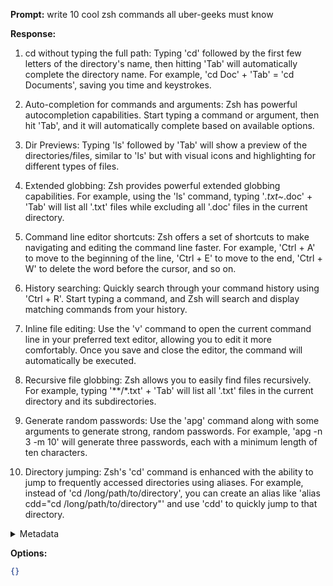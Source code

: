 **Prompt:**
write 10 cool zsh commands all uber-geeks must know

**Response:**
1. cd without typing the full path: Typing 'cd' followed by the first few letters of the directory's name, then hitting 'Tab' will automatically complete the directory name. For example, 'cd Doc' + 'Tab' = 'cd Documents', saving you time and keystrokes.

2. Auto-completion for commands and arguments: Zsh has powerful autocompletion capabilities. Start typing a command or argument, then hit 'Tab', and it will automatically complete based on available options.

3. Dir Previews: Typing 'ls' followed by 'Tab' will show a preview of the directories/files, similar to 'ls' but with visual icons and highlighting for different types of files.

4. Extended globbing: Zsh provides powerful extended globbing capabilities. For example, using the 'ls' command, typing '*.txt~*.doc' + 'Tab' will list all '.txt' files while excluding all '.doc' files in the current directory.

5. Command line editor shortcuts: Zsh offers a set of shortcuts to make navigating and editing the command line faster. For example, 'Ctrl + A' to move to the beginning of the line, 'Ctrl + E' to move to the end, 'Ctrl + W' to delete the word before the cursor, and so on.

6. History searching: Quickly search through your command history using 'Ctrl + R'. Start typing a command, and Zsh will search and display matching commands from your history.

7. Inline file editing: Use the 'v' command to open the current command line in your preferred text editor, allowing you to edit it more comfortably. Once you save and close the editor, the command will automatically be executed.

8. Recursive file globbing: Zsh allows you to easily find files recursively. For example, typing '**/*.txt' + 'Tab' will list all '.txt' files in the current directory and its subdirectories.

9. Generate random passwords: Use the 'apg' command along with some arguments to generate strong, random passwords. For example, 'apg -n 3 -m 10' will generate three passwords, each with a minimum length of ten characters.

10. Directory jumping: Zsh's 'cd' command is enhanced with the ability to jump to frequently accessed directories using aliases. For example, instead of 'cd /long/path/to/directory', you can create an alias like 'alias cdd="cd /long/path/to/directory"' and use 'cdd' to quickly jump to that directory.

<details><summary>Metadata</summary>

- Duration: 12355 ms
- Datetime: 2024-01-09T14:07:19.602595
- Model: gpt-3.5-turbo-0613

</details>

**Options:**
```json
{}
```

